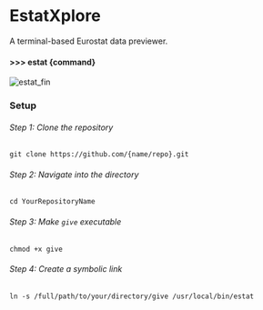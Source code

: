 # EstatXplore
A terminal-based Eurostat data previewer.

#### >>> estat {command}
![estat_fin](https://github.com/ssdrf/EurostatXplore/assets/138875022/0442f7d9-d463-480d-a378-51271355738f)



### Setup

###### Step 1: Clone the repository
``` git clone https://github.com/{name/repo}.git ```

###### Step 2: Navigate into the directory
``` cd YourRepositoryName ```

###### Step 3: Make `give` executable
``` chmod +x give ```

###### Step 4: Create a symbolic link
``` ln -s /full/path/to/your/directory/give /usr/local/bin/estat ```

